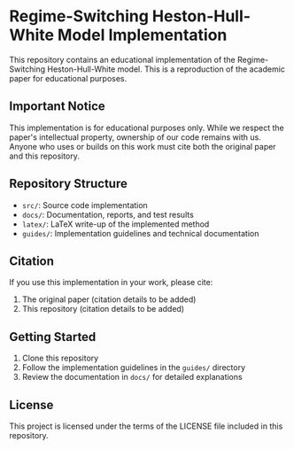 # Regime-Switching Heston-Hull-White Model Implementation

This repository contains an educational implementation of the Regime-Switching Heston-Hull-White model. This is a reproduction of the academic paper for educational purposes.

## Important Notice

This implementation is for educational purposes only. While we respect the paper's intellectual property, ownership of our code remains with us. Anyone who uses or builds on this work must cite both the original paper and this repository.

## Repository Structure

- `src/`: Source code implementation
- `docs/`: Documentation, reports, and test results
- `latex/`: LaTeX write-up of the implemented method
- `guides/`: Implementation guidelines and technical documentation

## Citation

If you use this implementation in your work, please cite:

1. The original paper (citation details to be added)
2. This repository (citation details to be added)

## Getting Started

1. Clone this repository
2. Follow the implementation guidelines in the `guides/` directory
3. Review the documentation in `docs/` for detailed explanations

## License

This project is licensed under the terms of the LICENSE file included in this repository.